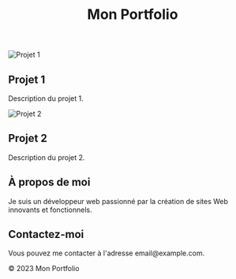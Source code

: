<!DOCTYPE html>
<html lang="fr">
<head>
    <meta charset="UTF-8">
    <meta name="viewport" content="width=device-width, initial-scale=1.0">
    <title>Mon Portfolio</title>
    <link rel="stylesheet" href="style.css"> <!-- Créez un fichier CSS externe pour personnaliser le style -->
</head>
<body>
    <header>
        <h1>Mon Portfolio</h1>
    </header>
    <!-- Section Projets -->
    <section id="projets">
        <div class="projet_stage">
            <img src="projet1.jpg" alt="Projet 1">
            <h2>Projet 1</h2>
            <p>Description du projet 1.</p>
        </div>
        <div class="projet">
            <img src="projet2.jpg" alt="Projet 2">
            <h2>Projet 2</h2>
            <p>Description du projet 2.</p>
        </div>
        <!-- Ajoutez plus de projets ici -->
    </section>
    <!-- Section À propos -->
    <section id="apropos">
        <h2>À propos de moi</h2>
        <p>Je suis un développeur web passionné par la création de sites Web innovants et fonctionnels.</p>
    </section>
    <!-- Section Contact -->
    <section id="contact">
        <h2>Contactez-moi</h2>
        <p>Vous pouvez me contacter à l'adresse email@example.com.</p>
    </section>
    <!-- Ajoutez d'autres sections au besoin -->
    <footer>
        <p>&copy; 2023 Mon Portfolio</p>
    </footer>
</body>
</html>
